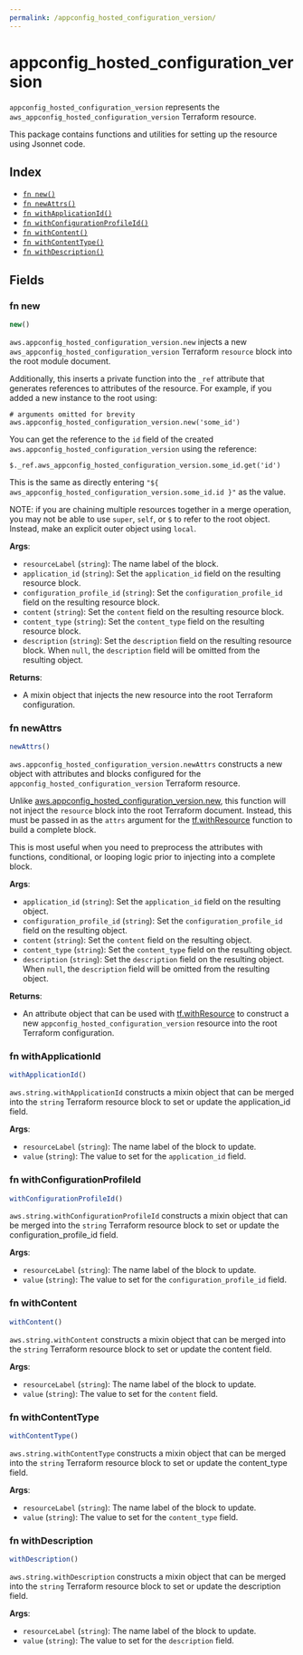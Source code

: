 ```yaml
---
permalink: /appconfig_hosted_configuration_version/
---
```


# appconfig_hosted_configuration_version

`appconfig_hosted_configuration_version` represents the `aws_appconfig_hosted_configuration_version` Terraform resource.



This package contains functions and utilities for setting up the resource using Jsonnet code.


## Index

* [`fn new()`](#fn-new)
* [`fn newAttrs()`](#fn-newattrs)
* [`fn withApplicationId()`](#fn-withapplicationid)
* [`fn withConfigurationProfileId()`](#fn-withconfigurationprofileid)
* [`fn withContent()`](#fn-withcontent)
* [`fn withContentType()`](#fn-withcontenttype)
* [`fn withDescription()`](#fn-withdescription)

## Fields

### fn new

```ts
new()
```


`aws.appconfig_hosted_configuration_version.new` injects a new `aws_appconfig_hosted_configuration_version` Terraform `resource`
block into the root module document.

Additionally, this inserts a private function into the `_ref` attribute that generates references to attributes of the
resource. For example, if you added a new instance to the root using:

    # arguments omitted for brevity
    aws.appconfig_hosted_configuration_version.new('some_id')

You can get the reference to the `id` field of the created `aws.appconfig_hosted_configuration_version` using the reference:

    $._ref.aws_appconfig_hosted_configuration_version.some_id.get('id')

This is the same as directly entering `"${ aws_appconfig_hosted_configuration_version.some_id.id }"` as the value.

NOTE: if you are chaining multiple resources together in a merge operation, you may not be able to use `super`, `self`,
or `$` to refer to the root object. Instead, make an explicit outer object using `local`.

**Args**:
  - `resourceLabel` (`string`): The name label of the block.
  - `application_id` (`string`): Set the `application_id` field on the resulting resource block.
  - `configuration_profile_id` (`string`): Set the `configuration_profile_id` field on the resulting resource block.
  - `content` (`string`): Set the `content` field on the resulting resource block.
  - `content_type` (`string`): Set the `content_type` field on the resulting resource block.
  - `description` (`string`): Set the `description` field on the resulting resource block. When `null`, the `description` field will be omitted from the resulting object.

**Returns**:
- A mixin object that injects the new resource into the root Terraform configuration.


### fn newAttrs

```ts
newAttrs()
```


`aws.appconfig_hosted_configuration_version.newAttrs` constructs a new object with attributes and blocks configured for the `appconfig_hosted_configuration_version`
Terraform resource.

Unlike [aws.appconfig_hosted_configuration_version.new](#fn-new), this function will not inject the `resource`
block into the root Terraform document. Instead, this must be passed in as the `attrs` argument for the
[tf.withResource](https://github.com/tf-libsonnet/core/tree/main/docs#fn-withresource) function to build a complete block.

This is most useful when you need to preprocess the attributes with functions, conditional, or looping logic prior to
injecting into a complete block.

**Args**:
  - `application_id` (`string`): Set the `application_id` field on the resulting object.
  - `configuration_profile_id` (`string`): Set the `configuration_profile_id` field on the resulting object.
  - `content` (`string`): Set the `content` field on the resulting object.
  - `content_type` (`string`): Set the `content_type` field on the resulting object.
  - `description` (`string`): Set the `description` field on the resulting object. When `null`, the `description` field will be omitted from the resulting object.

**Returns**:
  - An attribute object that can be used with [tf.withResource](https://github.com/tf-libsonnet/core/tree/main/docs#fn-withresource) to construct a new `appconfig_hosted_configuration_version` resource into the root Terraform configuration.


### fn withApplicationId

```ts
withApplicationId()
```

`aws.string.withApplicationId` constructs a mixin object that can be merged into the `string`
Terraform resource block to set or update the application_id field.



**Args**:
  - `resourceLabel` (`string`): The name label of the block to update.
  - `value` (`string`): The value to set for the `application_id` field.


### fn withConfigurationProfileId

```ts
withConfigurationProfileId()
```

`aws.string.withConfigurationProfileId` constructs a mixin object that can be merged into the `string`
Terraform resource block to set or update the configuration_profile_id field.



**Args**:
  - `resourceLabel` (`string`): The name label of the block to update.
  - `value` (`string`): The value to set for the `configuration_profile_id` field.


### fn withContent

```ts
withContent()
```

`aws.string.withContent` constructs a mixin object that can be merged into the `string`
Terraform resource block to set or update the content field.



**Args**:
  - `resourceLabel` (`string`): The name label of the block to update.
  - `value` (`string`): The value to set for the `content` field.


### fn withContentType

```ts
withContentType()
```

`aws.string.withContentType` constructs a mixin object that can be merged into the `string`
Terraform resource block to set or update the content_type field.



**Args**:
  - `resourceLabel` (`string`): The name label of the block to update.
  - `value` (`string`): The value to set for the `content_type` field.


### fn withDescription

```ts
withDescription()
```

`aws.string.withDescription` constructs a mixin object that can be merged into the `string`
Terraform resource block to set or update the description field.



**Args**:
  - `resourceLabel` (`string`): The name label of the block to update.
  - `value` (`string`): The value to set for the `description` field.
